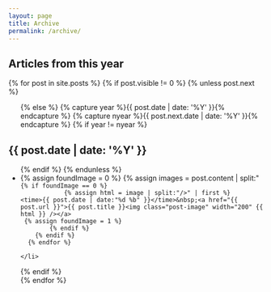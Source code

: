 ```yaml
---
layout: page
title: Archive
permalink: /archive/
---
```

<link rel="stylesheet" href="https://maxcdn.bootstrapcdn.com/font-awesome/4.5.0/css/font-awesome.min.css">
<section id="archive">
  <h2><i class="fa fa-leanpub fa-2x"></i> Articles from this year</h2>
{% for post in site.posts %}
 {% if post.visible != 0 %}
  {% unless post.next %}
  <ul class="this">
  {% else %}
  {% capture year %}{{ post.date | date: '%Y' }}{% endcapture %}
  {% capture nyear %}{{ post.next.date | date: '%Y' }}{% endcapture %}
  {% if year != nyear %}
  </ul>
  <h2>{{ post.date | date: '%Y' }}</h2>
  <ul class="past">
  {% endif %}
  {% endunless %}
    <li id="arch-list">
    {% assign foundImage = 0 %}
      {% assign images = post.content | split:"<img " %}
      {% for image in images %}
        {% if image contains 'src' %}

            {% if foundImage == 0 %}
                {% assign html = image | split:"/>" | first %}
    <time>{{ post.date | date:"%d %b" }}</time>&nbsp;<a href="{{ post.url }}">{{ post.title }}<img class="post-image" width="200" {{ html }} /></a>
     {% assign foundImage = 1 %}
            {% endif %}
        {% endif %}
      {% endfor %}
    
    </li>
 {% endif %}  
{% endfor %}
  </ul>
</section>